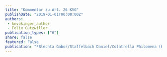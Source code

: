 ```yaml
---
title: "Kommentar zu Art. 26 KVG"
publishDate: "2019-01-01T00:00:00Z"
authors: 
 - knvokinger_author
 - Felix Gutzwiller 
publication_types: ["6"]
share: false
featured: False
publication: "*Blechta Gabor/Staffelbach Daniel/Colatrella Philomena (Hrsg.), Basler Kommentar zum Krankenversicherungsgesetz, Basel*"
---
```


